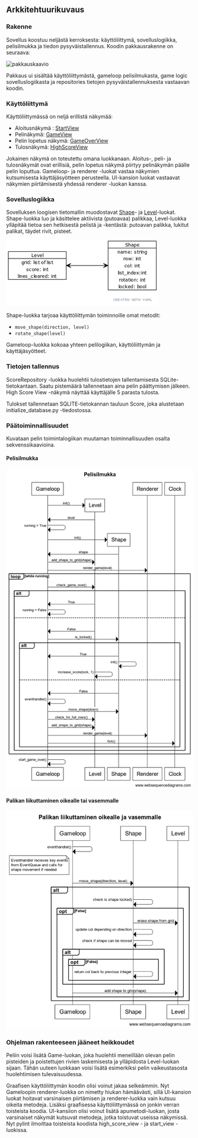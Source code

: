 ## Arkkitehtuurikuvaus

### Rakenne

Sovellus koostuu neljästä kerroksesta: käyttöliittymä, sovelluslogiikka, pelisilmukka ja tiedon pysyväistallennus. Koodin pakkausrakenne on seuraava:

![pakkauskaavio](.kuvat/pakkauskaavio.png)

Pakkaus ui sisältää käyttöliittymästä, gameloop pelisilmukasta, game logic sovelluslogiikasta ja repositories tietojen pysyväistallennuksesta vastaavan koodin.

### Käyttöliittymä

Käyttöliittymässä on neljä erillistä näkymää:

* Aloitusnäkymä : [StartView](https://github.com/EssiPry/ot-harjoitustyo/blob/main/src/ui/start_view.py)
* Pelinäkymä: [GameView](https://github.com/EssiPry/ot-harjoitustyo/blob/main/src/ui/game_view.py)
* Pelin lopetus näkymä: [GameOverView](https://github.com/EssiPry/ot-harjoitustyo/blob/main/src/ui/game_over_view.py)
* Tulosnäkymä: [HighScoreView](https://github.com/EssiPry/ot-harjoitustyo/blob/main/src/ui/high_score_view.py)

Jokainen näkymä on toteutettu omana luokkanaan. Aloitus-, peli- ja tulosnäkymät ovat erillisiä, pelin lopetus näkymä piirtyy pelinäkymän päälle pelin loputtua. Gameloop- ja renderer -luokat vastaa näkymien kutsumisesta käyttäjäsyötteen perusteella. UI-kansion luokat vastaavat näkymien piirtämisestä yhdessä renderer -luokan kanssa.

### Sovelluslogiikka

Sovelluksen loogisen tietomallin muodostavat [Shape](https://github.com/EssiPry/ot-harjoitustyo/blob/main/src/game_logic/shape.py)- ja [Level](https://github.com/EssiPry/ot-harjoitustyo/blob/main/src/game_logic/level.py)-luokat. Shape-luokka luo ja käsittelee aktiivista (putoavaa) palikkaa, Level-luokka ylläpitää tietoa sen hetkisestä pelistä ja -kentästä: putoavan palikka, lukitut palikat, täydet rivit, pisteet.

![sovelluslogiikan luokkakaavio](./kuvat/sovelluslogiikka.png)

Shape-luokka tarjoaa käyttöliittymän toiminnoille omat metodit:

* `move_shape(direction, level)`
* `rotate_shape(level)`

Gameloop-luokka kokoaa yhteen pelilogiikan, käyttöliittymän ja käyttäjäsyötteet.

### Tietojen tallennus

ScoreRepository -luokka huolehtii tulostietojen tallentamisesta SQLite-tietokantaan. Saatu pistemäärä tallennetaan aina pelin päättymisen jälkeen. High Score View -näkymä näyttää käyttäjälle 5 parasta tulosta.

Tulokset tallennetaan SQLITE-tietokannan tauluun Score, joka alustetaan initialize_database.py -tiedostossa.


### Päätoiminnallisuudet

Kuvataan pelin toimintalogiikan muutaman toiminnallisuuden osalta sekvenssikaavioina.

#### Pelisilmukka

![Pelisilmukan sekvenssikaavio](./kuvat/pelisilmukka.png)

#### Palikan liikuttaminen oikealle tai vasemmalle

![Palikan liikuttaminen sekvenssikaavio](./kuvat/palikan_liike.png)


### Ohjelman rakenteeseen jääneet heikkoudet

Peliin voisi lisätä Game-luokan, joka huolehtii meneillään olevan pelin pisteiden ja poistettujen rivien laskemisesta ja ylläpidosta Level-luokan sijaan. Tähän uuteen luokkaan voisi lisätä esimerkiksi pelin vaikeustasosta huolehtimisen tulevaisuudessa.

Graafisen käyttöliittymän koodin olisi voinut jakaa selkeämmin. Nyt Gameloopin renderer-luokka on nimetty hiukan hämäävästi, sillä UI-kansion luokat hoitavat varsinaisen piirtämisen ja renderer-luokka vain kutsuu oikeita metodeja. Lisäksi graafisessa käyttöliittymässä on jonkin verran toisteista koodia. UI-kansiion olisi voinut lisätä apumetodi-luokan, josta varsinaiset näkymät kutsuvat metodeja, jotka toistuvat useissa näkymissä. Nyt pylint ilmoittaa toisteista koodista high_score_view - ja start_view -luokissa.
